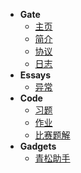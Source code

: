 * **Gate**
  * [主页](/)
  * [简介](page/gate)
  * [协议](page/right)
  * [日志](page/logs)
* **Essays**
  * [异常](personal/wrong)
* **Code**
  - [习题](code/test)
  - [作业](code/home)
  - [比赛题解](code/contest)
* **Gadgets**
  * [青松助手](gadgets/automation)
